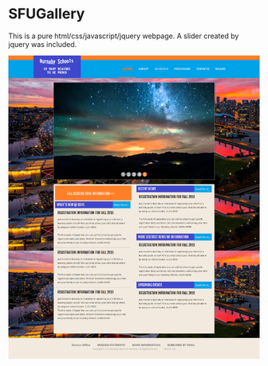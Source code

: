 # SFUGallery
This is a pure html/css/javascript/jquery webpage.
A slider created by jquery was included.

![alt tag](https://raw.githubusercontent.com/imhangoo/SFUGallery/master/sfu-gallery-screenshot.png)
